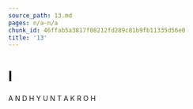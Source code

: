 ```yaml
---
source_path: 13.md
pages: n/a-n/a
chunk_id: 46ffab5a3817f08212fd289c81b9fb11335d56e0
title: '13'
---
```

# I

A N D H Y U N T A K R O H

